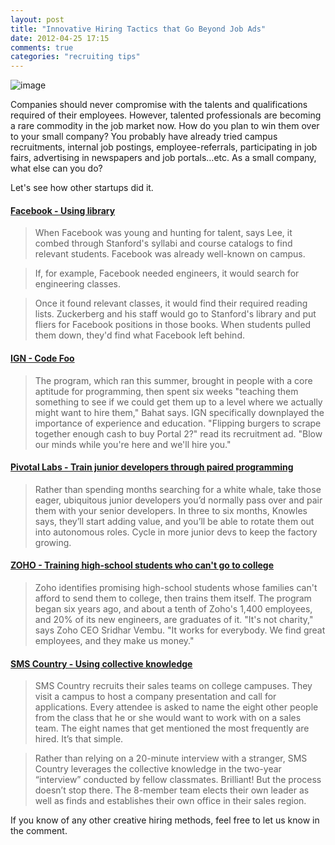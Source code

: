 ```yaml
---
layout: post
title: "Innovative Hiring Tactics that Go Beyond Job Ads"
date: 2012-04-25 17:15
comments: true
categories: "recruiting tips"
---
```

![image](http://i.imgur.com/WTFGT.jpg)

Companies should never compromise with the talents and qualifications required of their employees. However, talented professionals are becoming a rare commodity in the job market now. How do you plan to win them over to your small company? You probably have already tried campus recruitments, internal job postings, employee-referrals, participating in job fairs, advertising in newspapers and job portals…etc. As a small company, what else can you do?

Let's see how other startups did it.


#### [Facebook - Using library](http://www.businessinsider.com/startup-hiring-tactic-facebook-2012-4)

> When Facebook was young and hunting for talent, says Lee, it combed through Stanford's syllabi and course catalogs to find relevant students. Facebook was already well-known on campus. 

> If, for example, Facebook needed engineers, it would search for engineering classes.

> Once it found relevant classes, it would find their required reading lists.
Zuckerberg and his staff would go to Stanford's library and put fliers for Facebook positions in those books. When students pulled them down, they'd find what Facebook left behind.

#### [IGN - Code Foo](http://www.fastcompany.com/magazine/160/ign-self-taught-coders)

> The program, which ran this summer, brought in people with a core aptitude for programming, then spent six weeks "teaching them something to see if we could get them up to a level where we actually might want to hire them," Bahat says. IGN specifically downplayed the importance of experience and education. "Flipping burgers to scrape together enough cash to buy Portal 2?" read its recruitment ad. "Blow our minds while you're here and we'll hire you."

#### [Pivotal Labs - Train junior developers through paired programming](http://www.fastcompany.com/1810918/3-secrets-to-recruiting-tech-talent-in-tough-markets)

> Rather than spending months searching for a white whale, take those eager, ubiquitous junior developers you’d normally pass over and pair them with your senior developers. In three to six months, Knowles says, they’ll start adding value, and you’ll be able to rotate them out into autonomous roles. Cycle in more junior devs to keep the factory growing.

#### [ZOHO - Training high-school students who can't go to college](http://www.fastcompany.com/magazine/160/ign-self-taught-coders)

> Zoho identifies promising high-school students whose families can't afford to send them to college, then trains them itself. The program began six years ago, and about a tenth of Zoho's 1,400 employees, and 20% of its new engineers, are graduates of it.
"It's not charity," says Zoho CEO Sridhar Vembu. "It works for everybody. We find great employees, and they make us money."

#### [SMS Country - Using collective knowledge](http://yourstory.in/2011/05/social-hiring-for-startups-sharing-innovative-strategies-to-hire-fast-and-for-long-term-success-valerie-rozycki-zipdial/)

> SMS Country recruits their sales teams on college campuses.  They visit a campus to host a company presentation and call for applications.  Every attendee is asked to name the eight other people from the class that he or she would want to work with on a sales team.  The eight names that get mentioned the most frequently are hired.  It’s that simple.

> Rather than relying on a 20-minute interview with a stranger, SMS Country leverages the collective knowledge in the two-year “interview” conducted by fellow classmates.  Brilliant!  But the process doesn’t stop there. The 8-member team elects their own leader as well as finds and establishes their own office in their sales region.

If you know of any other creative hiring methods, feel free to let us know in the comment.



